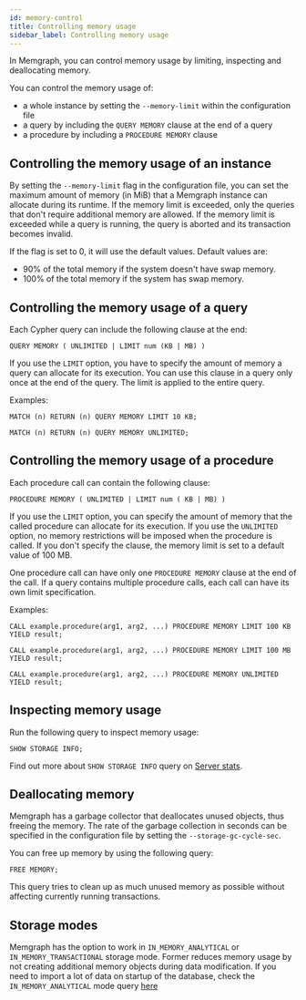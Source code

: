 ```yaml
---
id: memory-control 
title: Controlling memory usage
sidebar_label: Controlling memory usage 
---
```


In Memgraph, you can control memory usage by limiting, inspecting and
deallocating memory. 

You can control the memory usage of:
 - a whole instance by setting the `--memory-limit` within the configuration file 
 - a query by including the `QUERY MEMORY` clause at the end of a query
 - a procedure by including a `PROCEDURE MEMORY` clause

## Controlling the memory usage of an instance

By setting the `--memory-limit` flag in the configuration file, you can set
the maximum amount of memory (in MiB) that a Memgraph instance can allocate
during its runtime. If the memory limit is exceeded, only the queries that don't
require additional memory are allowed. If the memory limit is exceeded while a
query is running, the query is aborted and its transaction becomes invalid.

If the flag is set to 0, it will use the default values.
Default values are:
-  90% of the total memory if the system doesn't have swap memory.
-  100% of the total memory if the system has swap memory.

## Controlling the memory usage of a query

Each Cypher query can include the following clause at the end:

```plaintext
QUERY MEMORY ( UNLIMITED | LIMIT num (KB | MB) )
```

If you use the `LIMIT` option, you have to specify the amount of memory a query
can allocate for its execution. You can use this clause in a query only once at
the end of the query. The limit is applied to the entire query.

Examples: 
```plaintext
MATCH (n) RETURN (n) QUERY MEMORY LIMIT 10 KB;
```
```plaintext
MATCH (n) RETURN (n) QUERY MEMORY UNLIMITED;
```
## Controlling the memory usage of a procedure 

Each procedure call can contain the following clause:

```plaintext
PROCEDURE MEMORY ( UNLIMITED | LIMIT num ( KB | MB) )
```

If you use the `LIMIT` option, you can specify the amount of memory that the
called procedure can allocate for its execution. If you use the `UNLIMITED`
option, no memory restrictions will be imposed when the procedure is called. If
you don't specify the clause, the memory limit is set to a default value of 100 MB.

One procedure call can have only one `PROCEDURE MEMORY` clause at the end of the
call. If a query contains multiple procedure calls, each call can have its own
limit specification.

Examples:
```plaintext
CALL example.procedure(arg1, arg2, ...) PROCEDURE MEMORY LIMIT 100 KB YIELD result;
```
```plaintext
CALL example.procedure(arg1, arg2, ...) PROCEDURE MEMORY LIMIT 100 MB YIELD result;
```
```plaintext
CALL example.procedure(arg1, arg2, ...) PROCEDURE MEMORY UNLIMITED YIELD result;
```

## Inspecting memory usage

Run the following query to inspect memory usage:

```plaintext
SHOW STORAGE INFO;
```

Find out more about `SHOW STORAGE INFO` query on [Server stats](./server-stats.md).

## Deallocating memory

Memgraph has a garbage collector that deallocates unused objects, thus freeing
the memory. The rate of the garbage collection in seconds can be specified in
the configuration file by setting the `--storage-gc-cycle-sec`.

You can free up memory by using the following query:

```cypher
FREE MEMORY;
```

This query tries to clean up as much unused memory as possible without affecting
currently running transactions.


## Storage modes

Memgraph has the option to work in `IN_MEMORY_ANALYTICAL` or `IN_MEMORY_TRANSACTIONAL`
storage mode. Former reduces memory usage by not creating additional memory
objects during data modification. If you need to import a lot of data on startup
of the database, check the `IN_MEMORY_ANALYTICAL` mode query [here](./storage_modes/in-memory-analytical.md)
